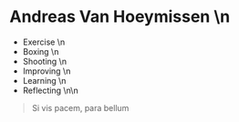 # Andreas Van Hoeymissen \n
- Exercise \n
- Boxing \n
- Shooting \n
- Improving \n
- Learning \n
- Reflecting \n\n
> Si vis pacem, para bellum
